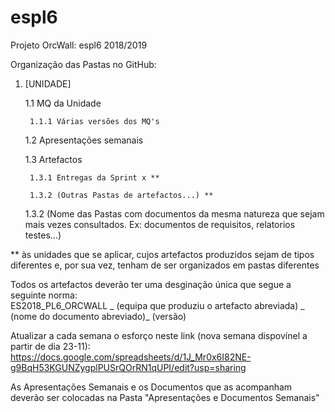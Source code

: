 ﻿# espl6
Projeto OrcWall: espl6 2018/2019 

Organização das Pastas no GitHub: 


1. [UNIDADE] 

    1.1 MQ da Unidade 

        1.1.1 Várias versões dos MQ's 

    1.2 Apresentações semanais 

    1.3 Artefactos 

        1.3.1 Entregas da Sprint x ** 

        1.3.2 (Outras Pastas de artefactos...) ** 
     
     1.3.2 (Nome das Pastas com documentos da mesma natureza que sejam mais vezes consultados. Ex: documentos de requisitos, relatorios testes...)  
        
        
** às unidades que se aplicar, cujos artefactos produzidos sejam de tipos diferentes e, por sua vez, tenham de ser organizados em pastas diferentes 


  
Todos os artefactos deverão ter uma desginação única que segue a seguinte norma: \
ES2018_PL6_ORCWALL _ (equipa que produziu o artefacto abreviada) _ (nome do documento abreviado)_ (versão) 

Atualizar a cada semana o esforço neste link (nova semana dispovínel a partir de dia 23-11):
https://docs.google.com/spreadsheets/d/1J_Mr0x6I82NE-g9BqH53KGUNZygplPUSrQOrRN1qUPI/edit?usp=sharing


As Apresentações Semanais e os Documentos que as acompanham deverão ser colocadas na Pasta "Apresentações e Documentos Semanais"

